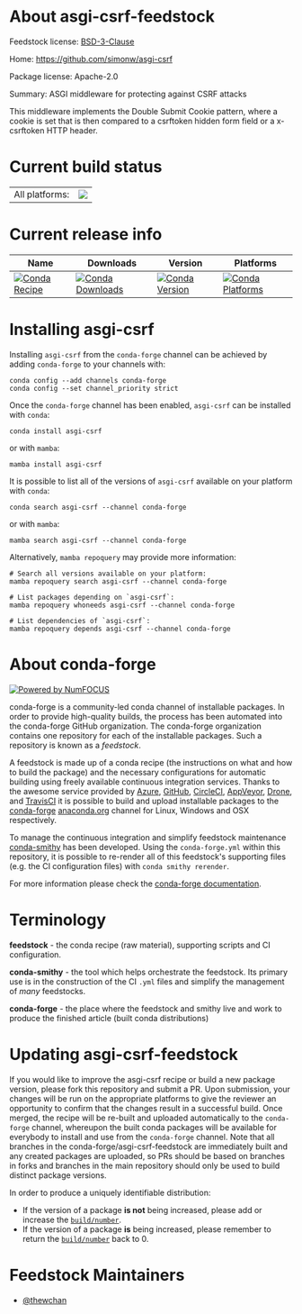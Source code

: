About asgi-csrf-feedstock
=========================

Feedstock license: [BSD-3-Clause](https://github.com/conda-forge/asgi-csrf-feedstock/blob/main/LICENSE.txt)

Home: https://github.com/simonw/asgi-csrf

Package license: Apache-2.0

Summary: ASGI middleware for protecting against CSRF attacks

This middleware implements the Double Submit Cookie pattern, where a cookie
 is set that is then compared to a csrftoken hidden form field or a
 x-csrftoken HTTP header.


Current build status
====================


<table><tr><td>All platforms:</td>
    <td>
      <a href="https://dev.azure.com/conda-forge/feedstock-builds/_build/latest?definitionId=12281&branchName=main">
        <img src="https://dev.azure.com/conda-forge/feedstock-builds/_apis/build/status/asgi-csrf-feedstock?branchName=main">
      </a>
    </td>
  </tr>
</table>

Current release info
====================

| Name | Downloads | Version | Platforms |
| --- | --- | --- | --- |
| [![Conda Recipe](https://img.shields.io/badge/recipe-asgi--csrf-green.svg)](https://anaconda.org/conda-forge/asgi-csrf) | [![Conda Downloads](https://img.shields.io/conda/dn/conda-forge/asgi-csrf.svg)](https://anaconda.org/conda-forge/asgi-csrf) | [![Conda Version](https://img.shields.io/conda/vn/conda-forge/asgi-csrf.svg)](https://anaconda.org/conda-forge/asgi-csrf) | [![Conda Platforms](https://img.shields.io/conda/pn/conda-forge/asgi-csrf.svg)](https://anaconda.org/conda-forge/asgi-csrf) |

Installing asgi-csrf
====================

Installing `asgi-csrf` from the `conda-forge` channel can be achieved by adding `conda-forge` to your channels with:

```
conda config --add channels conda-forge
conda config --set channel_priority strict
```

Once the `conda-forge` channel has been enabled, `asgi-csrf` can be installed with `conda`:

```
conda install asgi-csrf
```

or with `mamba`:

```
mamba install asgi-csrf
```

It is possible to list all of the versions of `asgi-csrf` available on your platform with `conda`:

```
conda search asgi-csrf --channel conda-forge
```

or with `mamba`:

```
mamba search asgi-csrf --channel conda-forge
```

Alternatively, `mamba repoquery` may provide more information:

```
# Search all versions available on your platform:
mamba repoquery search asgi-csrf --channel conda-forge

# List packages depending on `asgi-csrf`:
mamba repoquery whoneeds asgi-csrf --channel conda-forge

# List dependencies of `asgi-csrf`:
mamba repoquery depends asgi-csrf --channel conda-forge
```


About conda-forge
=================

[![Powered by
NumFOCUS](https://img.shields.io/badge/powered%20by-NumFOCUS-orange.svg?style=flat&colorA=E1523D&colorB=007D8A)](https://numfocus.org)

conda-forge is a community-led conda channel of installable packages.
In order to provide high-quality builds, the process has been automated into the
conda-forge GitHub organization. The conda-forge organization contains one repository
for each of the installable packages. Such a repository is known as a *feedstock*.

A feedstock is made up of a conda recipe (the instructions on what and how to build
the package) and the necessary configurations for automatic building using freely
available continuous integration services. Thanks to the awesome service provided by
[Azure](https://azure.microsoft.com/en-us/services/devops/), [GitHub](https://github.com/),
[CircleCI](https://circleci.com/), [AppVeyor](https://www.appveyor.com/),
[Drone](https://cloud.drone.io/welcome), and [TravisCI](https://travis-ci.com/)
it is possible to build and upload installable packages to the
[conda-forge](https://anaconda.org/conda-forge) [anaconda.org](https://anaconda.org/)
channel for Linux, Windows and OSX respectively.

To manage the continuous integration and simplify feedstock maintenance
[conda-smithy](https://github.com/conda-forge/conda-smithy) has been developed.
Using the ``conda-forge.yml`` within this repository, it is possible to re-render all of
this feedstock's supporting files (e.g. the CI configuration files) with ``conda smithy rerender``.

For more information please check the [conda-forge documentation](https://conda-forge.org/docs/).

Terminology
===========

**feedstock** - the conda recipe (raw material), supporting scripts and CI configuration.

**conda-smithy** - the tool which helps orchestrate the feedstock.
                   Its primary use is in the construction of the CI ``.yml`` files
                   and simplify the management of *many* feedstocks.

**conda-forge** - the place where the feedstock and smithy live and work to
                  produce the finished article (built conda distributions)


Updating asgi-csrf-feedstock
============================

If you would like to improve the asgi-csrf recipe or build a new
package version, please fork this repository and submit a PR. Upon submission,
your changes will be run on the appropriate platforms to give the reviewer an
opportunity to confirm that the changes result in a successful build. Once
merged, the recipe will be re-built and uploaded automatically to the
`conda-forge` channel, whereupon the built conda packages will be available for
everybody to install and use from the `conda-forge` channel.
Note that all branches in the conda-forge/asgi-csrf-feedstock are
immediately built and any created packages are uploaded, so PRs should be based
on branches in forks and branches in the main repository should only be used to
build distinct package versions.

In order to produce a uniquely identifiable distribution:
 * If the version of a package **is not** being increased, please add or increase
   the [``build/number``](https://docs.conda.io/projects/conda-build/en/latest/resources/define-metadata.html#build-number-and-string).
 * If the version of a package **is** being increased, please remember to return
   the [``build/number``](https://docs.conda.io/projects/conda-build/en/latest/resources/define-metadata.html#build-number-and-string)
   back to 0.

Feedstock Maintainers
=====================

* [@thewchan](https://github.com/thewchan/)

